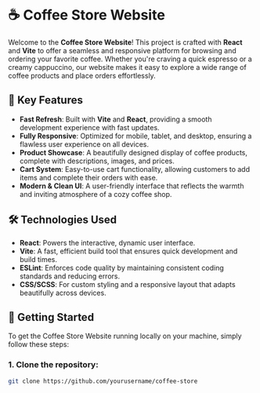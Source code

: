 # ☕ Coffee Store Website

Welcome to the **Coffee Store Website**! This project is crafted with **React** and **Vite** to offer a seamless and responsive platform for browsing and ordering your favorite coffee. Whether you're craving a quick espresso or a creamy cappuccino, our website makes it easy to explore a wide range of coffee products and place orders effortlessly.

## 🚀 Key Features

- **Fast Refresh**: Built with **Vite** and **React**, providing a smooth development experience with fast updates.
- **Fully Responsive**: Optimized for mobile, tablet, and desktop, ensuring a flawless user experience on all devices.
- **Product Showcase**: A beautifully designed display of coffee products, complete with descriptions, images, and prices.
- **Cart System**: Easy-to-use cart functionality, allowing customers to add items and complete their orders with ease.
- **Modern & Clean UI**: A user-friendly interface that reflects the warmth and inviting atmosphere of a cozy coffee shop.

## 🛠️ Technologies Used

- **React**: Powers the interactive, dynamic user interface.
- **Vite**: A fast, efficient build tool that ensures quick development and build times.
- **ESLint**: Enforces code quality by maintaining consistent coding standards and reducing errors.
- **CSS/SCSS**: For custom styling and a responsive layout that adapts beautifully across devices.

## 🚀 Getting Started

To get the Coffee Store Website running locally on your machine, simply follow these steps:

### 1. Clone the repository:

```bash
git clone https://github.com/yourusername/coffee-store
